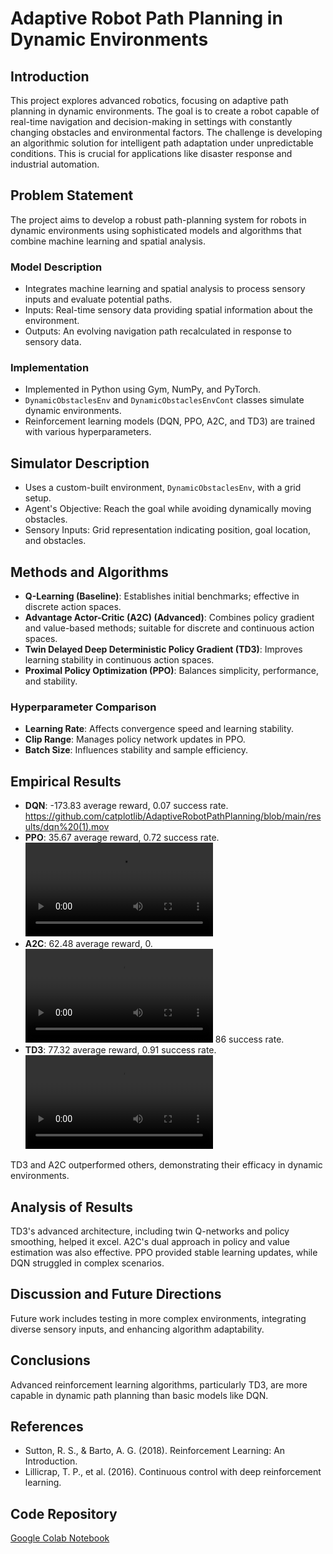 # Adaptive Robot Path Planning in Dynamic Environments

## Introduction
This project explores advanced robotics, focusing on adaptive path planning in dynamic environments. The goal is to create a robot capable of real-time navigation and decision-making in settings with constantly changing obstacles and environmental factors. The challenge is developing an algorithmic solution for intelligent path adaptation under unpredictable conditions. This is crucial for applications like disaster response and industrial automation.

## Problem Statement
The project aims to develop a robust path-planning system for robots in dynamic environments using sophisticated models and algorithms that combine machine learning and spatial analysis.

### Model Description
- Integrates machine learning and spatial analysis to process sensory inputs and evaluate potential paths.
- Inputs: Real-time sensory data providing spatial information about the environment.
- Outputs: An evolving navigation path recalculated in response to sensory data.

### Implementation
- Implemented in Python using Gym, NumPy, and PyTorch.
- `DynamicObstaclesEnv` and `DynamicObstaclesEnvCont` classes simulate dynamic environments.
- Reinforcement learning models (DQN, PPO, A2C, and TD3) are trained with various hyperparameters.

## Simulator Description
- Uses a custom-built environment, `DynamicObstaclesEnv`, with a grid setup.
- Agent's Objective: Reach the goal while avoiding dynamically moving obstacles.
- Sensory Inputs: Grid representation indicating position, goal location, and obstacles.

## Methods and Algorithms
- **Q-Learning (Baseline)**: Establishes initial benchmarks; effective in discrete action spaces.
- **Advantage Actor-Critic (A2C) (Advanced)**: Combines policy gradient and value-based methods; suitable for discrete and continuous action spaces.
- **Twin Delayed Deep Deterministic Policy Gradient (TD3)**: Improves learning stability in continuous action spaces.
- **Proximal Policy Optimization (PPO)**: Balances simplicity, performance, and stability.



### Hyperparameter Comparison
- **Learning Rate**: Affects convergence speed and learning stability.
- **Clip Range**: Manages policy network updates in PPO.
- **Batch Size**: Influences stability and sample efficiency.

## Empirical Results
- **DQN**: -173.83 average reward, 0.07 success rate.
https://github.com/catplotlib/AdaptiveRobotPathPlanning/blob/main/results/dqn%20(1).mov
- **PPO**: 35.67 average reward, 0.72 success rate.
![ppo](./results/ppo%20(1).mov)
- **A2C**: 62.48 average reward, 0.
![a2c](./results/a2c%20(1).mov)
86 success rate.
- **TD3**: 77.32 average reward, 0.91 success rate.
![td3](./results/td3%20(1).mov)

TD3 and A2C outperformed others, demonstrating their efficacy in dynamic environments.

## Analysis of Results
TD3's advanced architecture, including twin Q-networks and policy smoothing, helped it excel. A2C's dual approach in policy and value estimation was also effective. PPO provided stable learning updates, while DQN struggled in complex scenarios.

## Discussion and Future Directions
Future work includes testing in more complex environments, integrating diverse sensory inputs, and enhancing algorithm adaptability.

## Conclusions
Advanced reinforcement learning algorithms, particularly TD3, are more capable in dynamic path planning than basic models like DQN.

## References
- Sutton, R. S., & Barto, A. G. (2018). Reinforcement Learning: An Introduction.
- Lillicrap, T. P., et al. (2016). Continuous control with deep reinforcement learning.

## Code Repository
[Google Colab Notebook](https://colab.research.google.com/drive/1w68bknOtN7yfcaV9zxqgdhIp46tPC7m2?usp=sharing)
